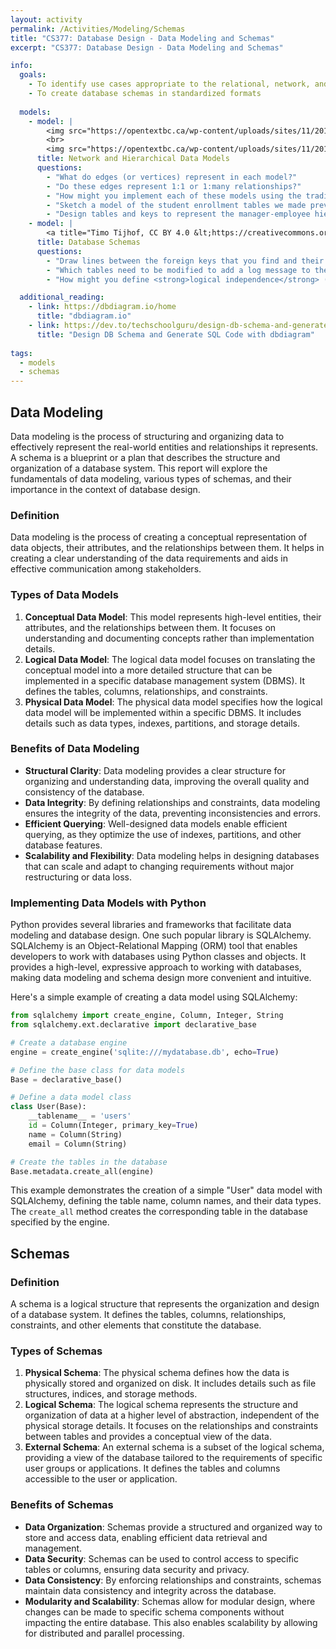 ```yaml
---
layout: activity
permalink: /Activities/Modeling/Schemas
title: "CS377: Database Design - Data Modeling and Schemas"
excerpt: "CS377: Database Design - Data Modeling and Schemas"

info:
  goals: 
    - To identify use cases appropriate to the relational, network, and hierarchical database model
    - To create database schemas in standardized formats
    
  models:
    - model: |
        <img src="https://opentextbc.ca/wp-content/uploads/sites/11/2013/12/Network-data-model-300x244.jpg" alt="The Network Data Model from Database Design 2nd Ed by Watt and Eng">
        <br>
        <img src="https://opentextbc.ca/wp-content/uploads/sites/11/2013/12/Hierarchical-Data-Model-300x116.jpg" alt="The Hierarchical Data Model from Database Design 2nd Ed by Watt and Eng">
      title: Network and Hierarchical Data Models
      questions:
        - "What do edges (or vertices) represent in each model?"
        - "Do these edges represent 1:1 or 1:many relationships?"
        - "How might you implement each of these models using the traditional relational database model?"
        - "Sketch a model of the student enrollment tables we made previously in the hierarchical model."
        - "Design tables and keys to represent the manager-employee hierarchical model."
    - model: |
        <a title="Timo Tijhof, CC BY 4.0 &lt;https://creativecommons.org/licenses/by/4.0&gt;, via Wikimedia Commons" href="https://commons.wikimedia.org/wiki/File:MediaWiki_1.28.0_database_schema.svg"><img width="512" alt="MediaWiki 1.28.0 database schema" src="https://upload.wikimedia.org/wikipedia/commons/thumb/9/94/MediaWiki_1.28.0_database_schema.svg/512px-MediaWiki_1.28.0_database_schema.svg.png"></a>
      title: Database Schemas 
      questions:
        - "Draw lines between the foreign keys that you find and their primary keys.  What do you notice about these lines, with respect to the clusters of tables?"
        - "Which tables need to be modified to add a log message to the database?  Do any records need to be modified elsewhere?  How might you define the concept of <strong>physical data independence</strong> based on this idea?"
        - "How might you define <strong>logical independence</strong> (independence within the schema itself), given our definition of physical independence?"

  additional_reading:
    - link: https://dbdiagram.io/home
      title: "dbdiagram.io"  
    - link: https://dev.to/techschoolguru/design-db-schema-and-generate-sql-code-with-dbdiagram-io-4ko5
      title: "Design DB Schema and Generate SQL Code with dbdiagram"
      
tags:
  - models
  - schemas  
---
```


## Data Modeling
Data modeling is the process of structuring and organizing data to effectively represent the real-world entities and relationships it represents. A schema is a blueprint or a plan that describes the structure and organization of a database system. This report will explore the fundamentals of data modeling, various types of schemas, and their importance in the context of database design.

### Definition
Data modeling is the process of creating a conceptual representation of data objects, their attributes, and the relationships between them. It helps in creating a clear understanding of the data requirements and aids in effective communication among stakeholders.

### Types of Data Models
1. **Conceptual Data Model**: This model represents high-level entities, their attributes, and the relationships between them. It focuses on understanding and documenting concepts rather than implementation details.
2. **Logical Data Model**: The logical data model focuses on translating the conceptual model into a more detailed structure that can be implemented in a specific database management system (DBMS). It defines the tables, columns, relationships, and constraints.
3. **Physical Data Model**: The physical data model specifies how the logical data model will be implemented within a specific DBMS. It includes details such as data types, indexes, partitions, and storage details.

### Benefits of Data Modeling
- **Structural Clarity**: Data modeling provides a clear structure for organizing and understanding data, improving the overall quality and consistency of the database.
- **Data Integrity**: By defining relationships and constraints, data modeling ensures the integrity of the data, preventing inconsistencies and errors.
- **Efficient Querying**: Well-designed data models enable efficient querying, as they optimize the use of indexes, partitions, and other database features.
- **Scalability and Flexibility**: Data modeling helps in designing databases that can scale and adapt to changing requirements without major restructuring or data loss.

### Implementing Data Models with Python
Python provides several libraries and frameworks that facilitate data modeling and database design. One such popular library is SQLAlchemy. SQLAlchemy is an Object-Relational Mapping (ORM) tool that enables developers to work with databases using Python classes and objects. It provides a high-level, expressive approach to working with databases, making data modeling and schema design more convenient and intuitive.

Here's a simple example of creating a data model using SQLAlchemy:

```python
from sqlalchemy import create_engine, Column, Integer, String
from sqlalchemy.ext.declarative import declarative_base

# Create a database engine
engine = create_engine('sqlite:///mydatabase.db', echo=True)

# Define the base class for data models
Base = declarative_base()

# Define a data model class
class User(Base):
    __tablename__ = 'users'
    id = Column(Integer, primary_key=True)
    name = Column(String)
    email = Column(String)

# Create the tables in the database
Base.metadata.create_all(engine)
```

This example demonstrates the creation of a simple "User" data model with SQLAlchemy, defining the table name, column names, and their data types. The `create_all` method creates the corresponding table in the database specified by the engine.

## Schemas
### Definition
A schema is a logical structure that represents the organization and design of a database system. It defines the tables, columns, relationships, constraints, and other elements that constitute the database.

### Types of Schemas
1. **Physical Schema**: The physical schema defines how the data is physically stored and organized on disk. It includes details such as file structures, indices, and storage methods.
2. **Logical Schema**: The logical schema represents the structure and organization of data at a higher level of abstraction, independent of the physical storage details. It focuses on the relationships and constraints between tables and provides a conceptual view of the data.
3. **External Schema**: An external schema is a subset of the logical schema, providing a view of the database tailored to the requirements of specific user groups or applications. It defines the tables and columns accessible to the user or application.

### Benefits of Schemas
- **Data Organization**: Schemas provide a structured and organized way to store and access data, enabling efficient data retrieval and management.
- **Data Security**: Schemas can be used to control access to specific tables or columns, ensuring data security and privacy.
- **Data Consistency**: By enforcing relationships and constraints, schemas maintain data consistency and integrity across the database.
- **Modularity and Scalability**: Schemas allow for modular design, where changes can be made to specific schema components without impacting the entire database. This also enables scalability by allowing for distributed and parallel processing.
